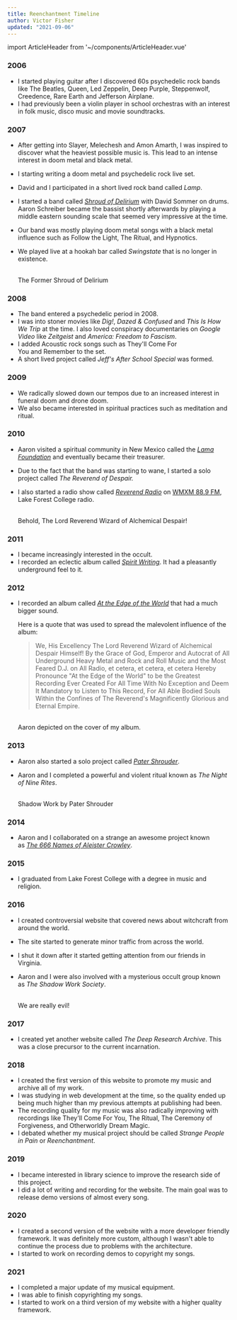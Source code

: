 ```yaml
---
title: Reenchantment Timeline
author: Victor Fisher
updated: "2021-09-06"
---
```


import ArticleHeader from '~/components/ArticleHeader.vue'

<ArticleHeader :articleData="$frontmatter" />

### 2006

- I started playing guitar after I discovered 60s psychedelic rock bands like The Beatles, Queen, Led Zeppelin, Deep Purple, Steppenwolf, Creedence, Rare Earth and Jefferson Airplane.
- I had previously been a violin player in school orchestras with an interest in folk music, disco music and movie soundtracks.

### 2007

- After getting into Slayer, Melechesh and Amon Amarth, I was inspired to discover what the heaviest possible music is. This lead to an intense interest in doom metal and black metal.
- I starting writing a doom metal and psychedelic rock live set.
- David and I participated in a short lived rock band called *Lamp*.
- I started a band called *[Shroud of Delirium](https://reenchantment.bandcamp.com/album/the-former-shroud-of-delirium)* with David Sommer on drums. Aaron Schreiber became the bassist shortly afterwards by playing a middle eastern sounding scale that seemed very impressive at the time.
- Our band was mostly playing doom metal songs with a black metal influence such as Follow the Light, The Ritual, and Hypnotics.
- We played live at a hookah bar called *Swingstate* that is no longer in existence.

  <g-image src="~/assets/shroud-of-delirium-animation.gif" alt="The Former Shroud of Delirium" width="500" /><br />
  The Former Shroud of Delirium

### 2008

- The band entered a psychedelic period in 2008.
- I was into stoner movies like *Dig!*, *Dazed & Confused* and *This Is How We Trip* at the time. I also loved conspiracy documentaries on *Google Video* like *Zeitgeist* and *America: Freedom to Fascism*.
- I added Acoustic rock songs such as They'll Come For You and Remember to the set.
- A short lived project called *Jeff's After School Special* was formed.

### 2009

- We radically slowed down our tempos due to an increased interest in funeral doom and drone doom.
- We also became interested in spiritual practices such as meditation and ritual.

### 2010

- Aaron visited a spiritual community in New Mexico called the *[Lama Foundation](https://www.lamafoundation.org/)* and eventually became their treasurer.
- Due to the fact that the band was starting to wane, I started a solo project called *The Reverend of Despair.*
- I also started a radio show called *[Reverend Radio](https://reenchantment.bandcamp.com/album/the-reverend-radio-promos)* on [WMXM 88.9 FM](http://wmxm.org/), Lake Forest College radio.

  <g-image src="~/assets/forest-reverend.jpg" alt="The Lord Reverend Wizard of Alchemical Despair" width="500" /><br />
  Behold, The Lord Reverend Wizard of Alchemical Despair!

### 2011

- I became increasingly interested in the occult.
- I recorded an eclectic album called *[Spirit Writing](https://reenchantment.bandcamp.com/album/spirit-writing)*. It had a pleasantly underground feel to it.

### 2012

- I recorded an album called *[At the Edge of the World](https://reenchantment.bandcamp.com/album/at-the-edge-of-the-world)* that had a much bigger sound.

  Here is a quote that was used to spread the malevolent influence of the album:
  > We, His Excellency The Lord Reverend Wizard of Alchemical Despair Himself! By the Grace of God, Emperor and Autocrat of All Underground Heavy Metal and Rock and Roll Music and the Most Feared D.J. on All Radio, et cetera, et cetera, et cetera Hereby Pronounce "At the Edge of the World" to be the Greatest Recording Ever Created For All Time With No Exception and Deem It Mandatory to Listen to This Record, For All Able Bodied Souls Within the Confines of The Reverend's Magnificently Glorious and Eternal Empire.

  <g-image src="~/assets/at-the-edge-of-the-world.jpg" alt="At the Edge of the World" width="500" /><br />
  Aaron depicted on the cover of my album.
  
### 2013

- Aaron also started a solo project called *[Pater Shrouder](https://patershrouder.bandcamp.com/)*.
- Aaron and I completed a powerful and violent ritual known as *The Night of Nine Rites*.

  <g-image src="~/assets/shadow-work-by-pater-shrouder.jpg" alt="Shadow Work by Pater Shrouder" width="500" /><br />
  Shadow Work by Pater Shrouder

### 2014

- Aaron and I collaborated on a strange an awesome project known as *[The 666 Names of Aleister Crowley](/the-666-names-of-aleister-crowley)*.

### 2015

- I graduated from Lake Forest College with a degree in music and religion.

### 2016

- I created controversial website that covered news about witchcraft from around the world.
- The site started to generate minor traffic from across the world.
- I shut it down after it started getting attention from our friends in Virginia.
- Aaron and I were also involved with a mysterious occult group known as *The Shadow Work Society*.

  <g-image src="~/assets/strange-people-in-pain.jpg" alt="The Show Work Society" width="500" /><br />
  We are really evil!

### 2017

- I created yet another website called *The Deep Research Archive*. This was a close precursor to the current incarnation.

### 2018

- I created the first version of this website to promote my music and archive all of my work.
- I was studying in web development at the time, so the quality ended up being much higher than my previous attempts at publishing had been.
- The recording quality for my music was also radically improving with recordings like They'll Come For You, The Ritual, The Ceremony of Forgiveness, and Otherworldly Dream Magic.
- I debated whether my musical project should be called *Strange People in Pain* or *Reenchantment*.

### 2019

- I became interested in library science to improve the research side of this project.
- I did a lot of writing and recording for the website. The main goal was to release demo versions of almost every song.

### 2020

- I created a second version of the website with a more developer friendly framework. It was definitely more custom, although I wasn't able to continue the process due to problems with the architecture.
- I started to work on recording demos to copyright my songs.

### 2021

- I completed a major update of my musical equipment.
- I was able to finish copyrighting my songs.
- I started to work on a third version of my website with a higher quality framework.
